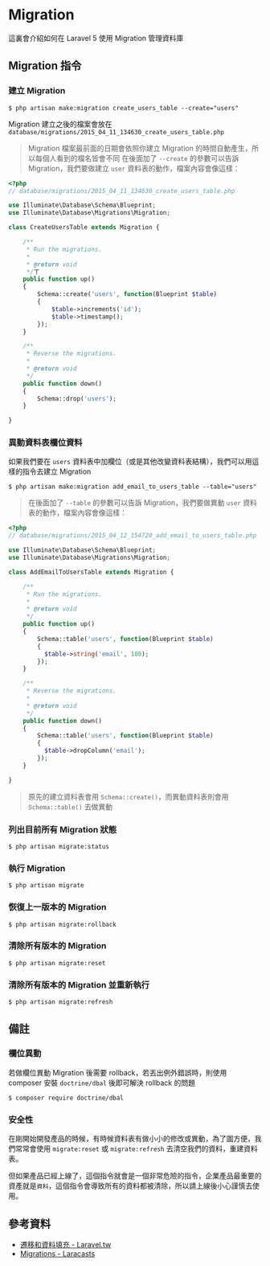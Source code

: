 # Migration

這裏會介紹如何在 Laravel 5 使用 Migration 管理資料庫

## Migration 指令

### 建立 Migration

```shell
$ php artisan make:migration create_users_table --create="users"
```

Migration 建立之後的檔案會放在 `database/migrations/2015_04_11_134630_create_users_table.php`

> Migration 檔案最前面的日期會依照你建立 Migration 的時間自動產生，所以每個人看到的檔名皆會不同
> 在後面加了 `--create` 的參數可以告訴 Migration，我們要做建立 `user` 資料表的動作，檔案內容會像這樣：

```php
<?php
// database/migrations/2015_04_11_134630_create_users_table.php

use Illuminate\Database\Schema\Blueprint;
use Illuminate\Database\Migrations\Migration;

class CreateUsersTable extends Migration {

    /**
     * Run the migrations.
     *
     * @return void
     */ㄒ
    public function up()
    {
        Schema::create('users', function(Blueprint $table)
        {
            $table->increments('id');
            $table->timestamp();
        });
    }

    /**
     * Reverse the migrations.
     *
     * @return void
     */
    public function down()
    {
        Schema::drop('users');
    }

}

```

### 異動資料表欄位資料

如果我們要在 `users` 資料表中加欄位（或是其他改變資料表結構），我們可以用這樣的指令去建立 Migration

```shell
$ php artisan make:migration add_email_to_users_table --table="users"
```

> 在後面加了 `--table` 的參數可以告訴 Migration，我們要做異動 `user` 資料表的動作，檔案內容會像這樣：

```php
<?php
// database/migrations/2015_04_12_154720_add_email_to_users_table.php

use Illuminate\Database\Schema\Blueprint;
use Illuminate\Database\Migrations\Migration;

class AddEmailToUsersTable extends Migration {

    /**
     * Run the migrations.
     *
     * @return void
     */
    public function up()
    {
        Schema::table('users', function(Blueprint $table)
        {
          $table->string('email', 180);
        });
    }

    /**
     * Reverse the migrations.
     *
     * @return void
     */
    public function down()
    {
        Schema::table('users', function(Blueprint $table)
        {
          $table->dropColumn('email');
        });
    }

}

```

> 原先的建立資料表會用 `Schema::create()`，而異動資料表則會用 `Schema::table()` 去做異動


### 列出目前所有 Migration 狀態

```shell
$ php artisan migrate:status
```

### 執行 Migration

```shell
$ php artisan migrate
```

### 恢復上一版本的 Migration

```shell
$ php artisan migrate:rollback
```

### 清除所有版本的 Migration

```shell
$ php artisan migrate:reset
```

### 清除所有版本的 Migration 並重新執行

```shell
$ php artisan migrate:refresh
```

## 備註

### 欄位異動

若做欄位異動 Migration 後需要 rollback，若丟出例外錯誤時，則使用 composer 安裝 `doctrine/dbal` 後即可解決 rollback 的問題

```shell
$ composer require doctrine/dbal
```

### 安全性

在剛開始開發產品的時候，有時候資料表有做小小的修改或異動，為了圖方便，我們常常會使用 `migrate:reset` 或 `migrate:refresh` 去清空我們的資料，重建資料表。

但如果產品已經上線了，這個指令就會是一個非常危險的指令，企業產品最重要的資產就是`資料`，這個指令會導致所有的資料都被清除，所以請上線後小心謹慎去使用。



## 參考資料
* [遷移和資料填充 - Laravel.tw](http://laravel.tw/docs/5.0/migrations)
* [Migrations - Laracasts](https://laracasts.com/series/laravel-5-fundamentals/episodes/7)
